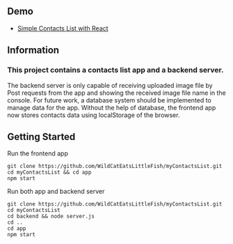 ## Demo
* [Simple Contacts List with React]( https://wildcateatslittlefish.github.io/myContactsList/)


## Information

### This project contains a contacts list app and a backend server.
The backend server is only capable of receiving uploaded image file by Post requests from the app and showing the received image file name in the console. 
For future work, a database system should be implemented to manage data for the app.
Without the help of database, the frontend app now stores contacts data using localStorage of the browser.


## Getting Started

Run the frontend app
```
git clone https://github.com/WildCatEatsLittleFish/myContactsList.git
cd myContactsList && cd app
npm start
```

Run both app and backend server
```
git clone https://github.com/WildCatEatsLittleFish/myContactsList.git
cd myContactsList
cd backend && node server.js
cd ..
cd app
npm start
```
